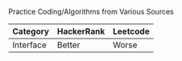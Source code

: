 Practice Coding/Algorithms from Various Sources


Category |HackerRank|Leetcode
---------|----------|--------
Interface|Better    |Worse
